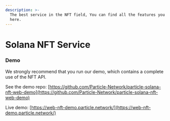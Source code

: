 ```yaml
---
description: >-
  The best service in the NFT field, You can find all the features you want
  here.
---
```


# Solana NFT Service

### Demo

We strongly recommend that you run our demo, which contains a complete use of the NFT API.

See the demo repo: [https://github.com/Particle-Network/particle-solana-nft-web-demo](https://github.com/Particle-Network/particle-solana-nft-web-demo)

Live demo: [https://web-nft-demo.particle.network/](https://web-nft-demo.particle.network/)
